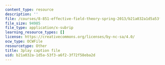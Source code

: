 ```yaml
---
content_type: resource
description: ''
file: /courses/8-851-effective-field-theory-spring-2013/b21a032a1d5a53f3a6f23f72f58eba2d_Jtda1czqdxc.vtt
file_size: 94985
file_type: application/x-subrip
learning_resource_types: []
license: https://creativecommons.org/licenses/by-nc-sa/4.0/
ocw_type: OCWFile
resourcetype: Other
title: 3play caption file
uid: b21a032a-1d5a-53f3-a6f2-3f72f58eba2d
---
```

